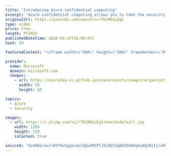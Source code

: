 ```yaml
---
title: "Introducing Azure confidential computing"
excerpt: "Azure confidential computing allows you to take the security of your applications to the next level by protecting data while being processed.   Learn more: https://aka.ms/azurecc"
originalUrl: https://youtube.com/watch?v=rT6zMOoLEqI
type: video
price: Free
length: PT1M1S
publishedDateTime: 2020-04-27T16:00:07Z
heat: 50

featuredContent: "<iframe width=\"800\" height=\"500\" frameborder=\"0\" src=\"https://www.youtube.com/embed/rT6zMOoLEqI\" allow=\"accelerometer; autoplay; encrypted-media; gyroscope; picture-in-picture\" allowfullscreen></iframe>"

provider:
  name: Microsoft
  domain: microsoft.com
  images:
    - url: https://everyday-cc.github.io/azure/assets/images/organizations/microsoft.com-50x50.jpg
      width: 50
      height: 50

topics:
  - Azure
  - Security

images:
  - url: https://i.ytimg.com/vi/rT6zMOoLEqI/maxresdefault.jpg
    width: 1280
    height: 720
    isCached: true

secured: "UsVABe/ewrl85YOuYgqxcba7qQwdMtPlJ2cDE55qHAfDm0hq4xWqCBiIz/xMZS8ouR5goBH5SST36btI9I73ERLfxQwugPFsIbsPYiTgG+q1O6RDyl/9nXM2k68txuufojBox4LfLfnMTKA89W0wFuXF6FW70tfKRnYB/5/oeC86WMe/e7kN7iS3y4XSuJVwJy9rHzzefXKIpEuuY0ovHxh/MSq/u9QJ6W5WuKFLr00v+FyFOvbwLHv5LbRKOFee3S6W90/xBjGiB9AkHgCupIzcizPR6UA5PqHW+waC8Vpzqd7fM9uMPU/YzqADZKwmUT7spSFUrsN5HMSqYoV9tUM0iUzvY08JVqR8m0g3+Mi+B5VLYTi1YTQ4jCXGMdT/NjCRcllpPwh/GBWSdP3PGZQ6EjPhKxE5xbTf1LChHGo=;H+4QIIG/9Of+BqeKKaE9dQ=="
---
```


